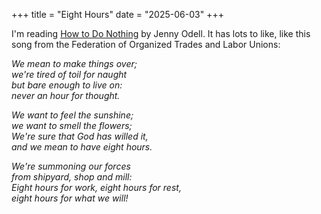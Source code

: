 +++
title = "Eight Hours"
date = "2025-06-03"
+++

I'm reading [How to Do
Nothing](https://www.penguinrandomhouse.com/books/600671/how-to-do-nothing-by-jenny-odell/)
by Jenny Odell. It has lots to like, like this song from the Federation of
Organized Trades and Labor Unions:

<em>

We mean to make things over;  
we're tired of toil for naught  
but bare enough to live on:  
never an hour for thought.  
  
We want to feel the sunshine;  
we want to smell the flowers;  
We're sure that God has willed it,  
and we mean to have eight hours.  
  
We're summoning our forces  
from shipyard, shop and mill:  
Eight hours for work, eight hours for rest,  
eight hours for what we will!  

</em>
